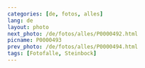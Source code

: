 ```yaml
---
categories: [de, fotos, alles]
lang: de
layout: photo
next_photo: /de/fotos/alles/P0000492.html
picname: P0000493
prev_photo: /de/fotos/alles/P0000494.html
tags: [Fotofalle, Steinbock]
---
```

